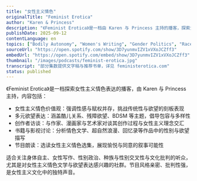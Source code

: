 ```yaml
---
title: "女性主义情色"
originalTitle: "Feminist Erotica"
author: "Karen & Princess"
description: "《Feminist Erotica》是一档由 Karen 与 Princess 主持的播客，探索女性主义视角下的欲望表达与情色叙事。节目融合批判性讨论、创意写作与文化推荐，内容涵盖酷儿关系、残障欲望、BDSM、情色文学与影视作品分析，强调愉悦、同意与多样性。风格亲密、包容且具批判性，是女性主义情色文化的重要平台。"
publishDate: 2025-09-12
contentLanguage: en
topics: ["Bodily Autonomy", "Women's Writing", "Gender Politics", "Race and Gender", "Cultural Critique"]
sourceUrl: "https://open.spotify.com/show/3D7yunmvIZV1xVXoJCZff3"
embedUrl: "https://open.spotify.com/embed/show/3D7yunmvIZV1xVXoJCZff3"
thumbnail: "/images/podcasts/feminist-erotica.jpg"
transcript: "部分集数提供文字稿与推荐书单，详见 feministerotica.com"
status: published
---
```


《Feminist Erotica》是一档探索女性主义情色表达的播客，由 Karen 与 Princess 主持，内容包括：

- 女性主义情色价值观：强调性感与赋权并存，挑战传统性与欲望的刻板表现
- 多元欲望表达：涵盖酷儿关系、残障欲望、BDSM 等主题，倡导包容与多样性
- 创作者访谈：与作家、漫画家与艺术家对谈其创作过程与女性主义理念交汇
- 书籍与影视讨论：分析情色文学、超自然浪漫、回忆录等作品中的性别与欲望描写
- 节目朗读：选读女性主义情色选集，展现愉悦与同意的叙事可能性

适合关注身体自主、女性写作、性别政治、种族与性别交叉性与文化批判的听众，尤其是对女性主义情色文学与欲望表达感兴趣的社群。节目风格亲密、批判性强，是女性主义文化中的独特声音。
